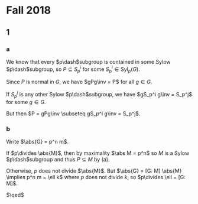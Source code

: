 # Fall 2018

## 1

### a

We know that every $p\dash$subgroup is contained in some Sylow $p\dash$subgroup, so $P \subseteq S_p^i$ for some $S_p^i \in \mathrm{Syl}_p(G)$.

Since $P$ is normal in $G$, we have $gPg\inv = P$ for all $g\in G$.

If $S_p^j$ is any other Sylow $p\dash$subgroup, we have $gS_p^i g\inv = S_p^j$ for some $g\in G$.

But then $P = gPg\inv \subseteq gS_p^i g\inv = S_p^j$.

### b

Write $\abs{G} = p^n m$.

If $p\divides \abs{M}$, then by maximality $\abs M = p^n$ so $M$ is a Sylow $p\dash$subgroup and thus $P \subseteq M$ by (a).

Otherwise, $p$ does not divide $\abs{M}$.
But $\abs{G} = [G: M] \abs{M} \implies p^n m = \ell k$ where $p$ does not divide $k$, so $p\divides \ell = [G: M]$.

$\qed$